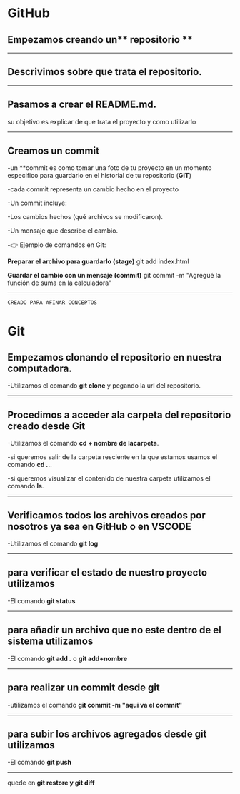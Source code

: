 <h1>GitHub</h1>

## Empezamos creando un** repositorio **


---
## Descrivimos sobre que trata el repositorio.


---
 ## Pasamos a crear el README.md.
su objetivo es explicar de que trata el proyecto y como utilizarlo

---

## Creamos un **commit**
-un **commit es como tomar una foto de tu proyecto en un momento especifico para guardarlo en el historial de tu repositorio (**GIT**)

-cada commit representa un cambio hecho en el proyecto

-Un commit incluye:

-Los cambios hechos (qué archivos se modificaron).

-Un mensaje que describe el cambio.

-👉 Ejemplo de comandos en Git:

 **Preparar el archivo para guardarlo (stage)**
git add index.html

 **Guardar el cambio con un mensaje (commit)**
git commit -m "Agregué la función de suma en la calculadora"
 
 ---
```CREADO PARA AFINAR CONCEPTOS```

<h1>Git</h1>

## Empezamos clonando el repositorio en nuestra computadora.
-Utilizamos el comando **git clone** y pegando la url del repositorio.

---
## Procedimos a acceder ala carpeta del repositorio creado desde **Git**
 -Utilizamos  el comando **cd + nombre de lacarpeta**.
 
  -si queremos salir de la carpeta resciente en la que estamos usamos el comando **cd ..**.
  
 -si queremos visualizar el contenido de nuestra carpeta utilizamos el comando **ls**.

---
## Verificamos todos los archivos creados por nosotros ya sea en **GitHub** o en **VSCODE**
-Utilizamos el comando **git log**

---

## para verificar el estado de nuestro proyecto utilizamos
-El comando **git status**

---

## para añadir un archivo que no este dentro de el sistema utilizamos 
-El comando **git add .** o **git add+nombre**

---

## para realizar un commit desde git 
-utilizamos el comando **git commit -m "aqui va el commit"**

---

## para subir los archivos agregados desde git utilizamos
-El comando **git push**



---
quede en **git restore y git diff**
